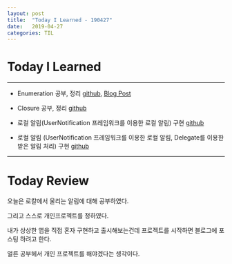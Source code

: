 ```yaml
---
layout: post
title:  "Today I Learned - 190427"
date:   2019-04-27
categories: TIL
---
```


# Today I Learned

---

- Enumeration 공부, 정리 [github](https://github.com/VincentGeranium/Swift-Study/tree/master/2019-04-27-enum-Study.playground), [Blog Post](https://vincentgeranium.github.io/ios,/swift/2019/04/27/Enum-Study.html)

- Closure 공부, 정리 [github](https://github.com/VincentGeranium/Swift-Study/tree/master/2019-04-27-Closure-Study.playground)

- 로컬 알림(UserNotification 프레임워크를 이용한 로컬 알림) 구현 [github](https://github.com/VincentGeranium/Swift-Study/tree/master/2019-04-27-Msg-Notification-Study)

- 로컬 알림 (UserNotification 프레임워크를 이용한 로컬 알림, Delegate를 이용한 받은 알림 처리) 구현 [github](https://github.com/VincentGeranium/Swift-Study/tree/master/2019-04-27-Msg-Notification-Delegate)

---

# Today Review

오늘은 로칼에서 울리는 알림에 대해 공부하였다.

그리고 스스로 개인프로젝트를 정하였다.

내가 상상한 앱을 직접 혼자 구현하고 출시해보는건데 프로젝트를 시작하면 블로그에 포스팅 하려고 한다.

얼른 공부헤서 개인 프로젝트를 해야겠다는 셍각이다.
